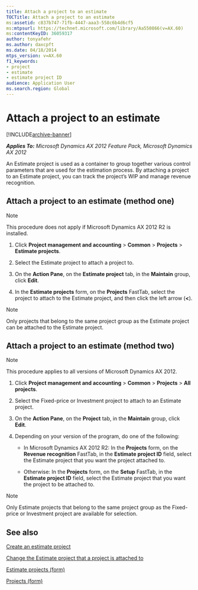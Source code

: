 ```yaml
---
title: Attach a project to an estimate
TOCTitle: Attach a project to an estimate
ms:assetid: c837b747-71fb-4447-aaa3-558c6b4d6cf5
ms:mtpsurl: https://technet.microsoft.com/library/Aa550866(v=AX.60)
ms:contentKeyID: 36059317
author: tonyafehr
ms.author: daxcpft
ms.date: 04/18/2014
mtps_version: v=AX.60
f1_keywords:
- project
- estimate
- estimate project ID
audience: Application User
ms.search.region: Global
---
```


# Attach a project to an estimate 


[!INCLUDE[archive-banner](includes/archive-banner.md)]


_**Applies To:** Microsoft Dynamics AX 2012 Feature Pack, Microsoft Dynamics AX 2012_

An Estimate project is used as a container to group together various control parameters that are used for the estimation process. By attaching a project to an Estimate project, you can track the project’s WIP and manage revenue recognition.

## Attach a project to an estimate (method one)


> [!NOTE]
> <P>This procedure does not apply if Microsoft Dynamics AX 2012 R2 is installed.</P>



1.  Click **Project management and accounting** \> **Common** \> **Projects** \> **Estimate projects**.

2.  Select the Estimate project to attach a project to.

3.  On the **Action Pane**, on the **Estimate project** tab, in the **Maintain** group, click **Edit**.

4.  In the **Estimate projects** form, on the **Projects** FastTab, select the project to attach to the Estimate project, and then click the left arrow (**\<**).


> [!NOTE]
> <P>Only projects that belong to the same project group as the Estimate project can be attached to the Estimate project.</P>



## Attach a project to an estimate (method two)


> [!NOTE]
> <P>This procedure applies to all versions of Microsoft Dynamics AX 2012.</P>



1.  Click **Project management and accounting** \> **Common** \> **Projects** \> **All projects**.

2.  Select the Fixed-price or Investment project to attach to an Estimate project.

3.  On the **Action Pane**, on the **Project** tab, in the **Maintain** group, click **Edit**.

4.  Depending on your version of the program, do one of the following:
    
      - In Microsoft Dynamics AX 2012 R2: In the **Projects** form, on the **Revenue recognition** FastTab, in the **Estimate project ID** field, select the Estimate project that you want the project attached to.
    
      - Otherwise: In the **Projects** form, on the **Setup** FastTab, in the **Estimate project ID** field, select the Estimate project that you want the project to be attached to.


> [!NOTE]
> <P>Only Estimate projects that belong to the same project group as the Fixed-price or Investment project are available for selection.</P>



## See also

[Create an estimate project](create-an-estimate-project.md)

[Change the Estimate project that a project is attached to](change-the-estimate-project-that-a-project-is-attached-to.md)

[Estimate projects (form)](https://technet.microsoft.com/library/aa599196\(v=ax.60\))

[Projects (form)](https://technet.microsoft.com/library/aa585245\(v=ax.60\))

  


